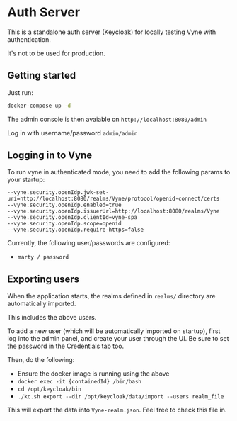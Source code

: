 # Auth Server

This is a standalone auth server (Keycloak) for locally testing Vyne with authentication.

It's not to be used for production.

## Getting started

Just run:

```bash
docker-compose up -d
```

The admin console is then avaiable on `http://localhost:8080/admin`

Log in with username/password `admin/admin`

## Logging in to Vyne

To run vyne in authenticated mode, you need to add the following params to your startup:

```
--vyne.security.openIdp.jwk-set-uri=http://localhost:8080/realms/Vyne/protocol/openid-connect/certs
--vyne.security.openIdp.enabled=true
--vyne.security.openIdp.issuerUrl=http://localhost:8080/realms/Vyne
--vyne.security.openIdp.clientId=vyne-spa
--vyne.security.openIdp.scope=openid
--vyne.security.openIdp.require-https=false
```

Currently, the following user/passwords are configured:

* `marty / password`

## Exporting users

When the application starts, the realms defined in `realms/` directory are automatically imported.

This includes the above users.

To add a new user (which will be automatically imported on startup), first log into the admin panel,
and create your user through the UI. Be sure to set the password in the Credentials tab too.

Then, do the following:

* Ensure the docker image is running using the above
* `docker exec -it {containedId} /bin/bash`
* `cd /opt/keycloak/bin`
* `./kc.sh export --dir /opt/keycloak/data/import --users realm_file`

This will export the data into `Vyne-realm.json`. Feel free to check this file in. 
